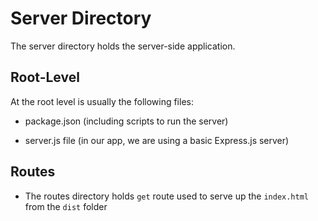 [//]: # (TODO: Add comments on what files and directories are included in the server directory)

# Server Directory

The server directory holds the server-side application.

## Root-Level

At the root level is usually the following files:

* package.json (including scripts to run the server)

* server.js file (in our app, we are using a basic Express.js server)

## Routes

* The routes directory holds `get` route used to serve up the `index.html` from the `dist` folder
